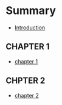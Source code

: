 # Summary

* [Introduction](README.md)

## CHAPTER 1

* [chapter 1](/chapter-1/README.md)

## CHPTER 2

* [chapter 2](/chapter-2/README.md)

